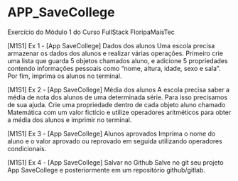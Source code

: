 # APP_SaveCollege
Exercício do Módulo 1 do Curso FullStack FloripaMaisTec

[M1S1] Ex 1 - [App SaveCollege] Dados dos alunos
Uma escola precisa armazenar os dados dos alunos e realizar várias operações. Primeiro crie uma lista que guarda 5 objetos chamados aluno, e adicione 5 propriedades contendo informações pessoais como “nome, altura, idade, sexo e sala”. Por fim, imprima os alunos no terminal.

[M1S1] Ex 2 - [App SaveCollege] Média dos alunos
A escola precisa saber a média de nota dos alunos de uma determinada série. Para isso precisamos de sua ajuda. Crie uma propriedade dentro de cada objeto aluno chamado Matemática com um valor fictício e utilize operadores aritméticos para obter a média dos alunos e imprimir no terminal.

[M1S1] Ex 3 - [App SaveCollege] Alunos aprovados
Imprima o nome do aluno e o valor aprovado ou reprovado em seguida utilizando operadores condicionais. 

[M1S1] Ex 4 -  [App SaveCollege] Salvar no Github
Salve no git seu projeto App SaveCollege e posteriormente em um repositório github/gitlab.
